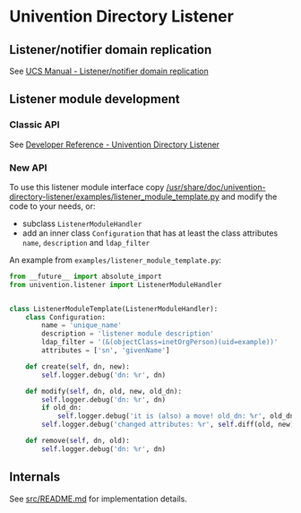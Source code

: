 # Univention Directory Listener

## Listener/notifier domain replication
See [UCS Manual - Listener/notifier domain replication](https://docs.software-univention.de/manual-4.4.html#domain:listenernotifier)

## Listener module development

### Classic API

See [Developer Reference - Univention Directory Listener](https://docs.software-univention.de/developer-reference-4.4.html#chap:listener)

### New API

To use this listener module interface copy [/usr/share/doc/univention-directory-listener/examples/listener_module_template.py](examples/listener_module_template.py) and modify the code to your needs, or:

* subclass `ListenerModuleHandler`
* add an inner class `Configuration` that has at least the class attributes `name`, `description` and `ldap_filter`


An example from `examples/listener_module_template.py`:

```python
from __future__ import absolute_import
from univention.listener import ListenerModuleHandler


class ListenerModuleTemplate(ListenerModuleHandler):
	class Configuration:
		name = 'unique_name'
		description = 'listener module description'
		ldap_filter = '(&(objectClass=inetOrgPerson)(uid=example))'
		attributes = ['sn', 'givenName']

	def create(self, dn, new):
		self.logger.debug('dn: %r', dn)

	def modify(self, dn, old, new, old_dn):
		self.logger.debug('dn: %r', dn)
		if old_dn:
			self.logger.debug('it is (also) a move! old_dn: %r', old_dn)
		self.logger.debug('changed attributes: %r', self.diff(old, new))

	def remove(self, dn, old):
		self.logger.debug('dn: %r', dn)
```

## Internals

See [src/README.md](src/README.md) for implementation details.
